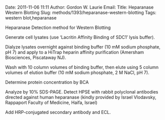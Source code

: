 Date: 2011-11-06 11:11
Author: Gordon W. Laurie
Email: 
Title: Heparanase Western Blotting
Slug: methods/1393/heparanase-western-blotting
Tags: western blot,heparanase

Heparanase Detection method for Western Blotting









Generate cell lysates (use ‘Lacritin Affinity Binding of SDC1’ lysis buffer).  



Dialyze lysates overnight against binding buffer (10 mM sodium phosphate, pH 7) and apply to a HiTrap heparin affinity purification (Amersham Biosciences, Piscataway NJ).



Wash with 10 column volumes of binding buffer, then elute using 5 column volumes of elution buffer (10 mM sodium phosphate, 2 M NaCl, pH 7).  



Determine protein concentration by BCA



Analyze by 10% SDS-PAGE. Detect HPSE with rabbit polyclonal antibodies directed against human heparanase (kindly provided by Israel Vlodavsky, Rappaport Faculty of Medicine, Haifa, Israel) 



Add HRP-conjugated secondary antibody and ECL. 





